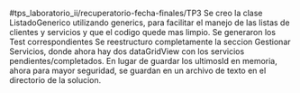 #tps_laboratorio_ii/recuperatorio-fecha-finales/TP3
Se creo la clase ListadoGenerico utilizando generics, para facilitar el manejo de las listas de clientes y servicios y que el codigo quede mas limpio. 
Se generaron los Test correspondientes 
Se reestructuro completamente la seccion Gestionar Servicios, donde ahora hay dos dataGridView con los servicios pendientes/completados. 
En lugar de guardar los ultimosId en memoria, ahora para mayor seguridad, se guardan en un archivo de texto en el directorio de la solucion.
